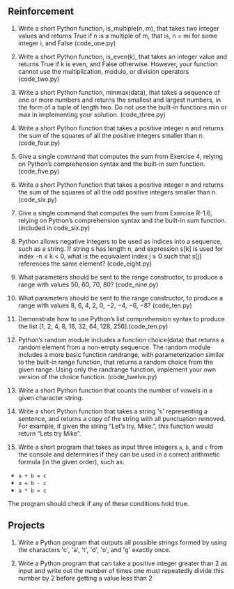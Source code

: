 ## Reinforcement

1. Write a short Python function, is_multiple(n, m), that takes two integer values and returns True if n is a multiple of m, that is, n = mi for some integer i, and False (code_one.py)

2. Write a short Python function, is_even(k), that takes an integer value and returns True if k is even, and False otherwise. However, your function cannot use the multiplication, modulo, or division operators (code_two.py)

3. Write a short Python function, minmax(data), that takes a sequence of one or more numbers and returns the smallest and largest numbers, in the form of a tuple of length two. Do not use the built-in functions min or max in implementing your solution. (code_three.py)

4. Write a short Python function that takes a positive integer n and returns the sum of the squares of all the positive integers smaller than n. (code_four.py)

5. Give a single command that computes the sum from Exercise 4, relying on Python’s comprehension syntax and the built-in sum function. (code_five.py)

6. Write a short Python function that takes a positive integer n and returns the sum of the squares of all the odd positive integers smaller than n. (code_six.py)

7. Give a single command that computes the sum from Exercise R-1.6, relying on Python’s comprehension syntax and the built-in sum function. (included in code_six.py)

8. Python allows negative integers to be used as indices into a sequence, such as a string. If string s has length n, and expression s[k] is used for index -n ≤ k < 0, what is the equivalent index j ≥ 0 such that s[j] references the same element? (code_eight.py)

9. What parameters should be sent to the range constructor, to produce a range with values 50, 60, 70, 80? (code_nine.py)

10. What parameters should be sent to the range constructor, to produce a range with values 8, 6, 4, 2, 0, −2, −4, −6, −8? (code_ten.py)

11. Demonstrate how to use Python’s list comprehension syntax to produce the list [1, 2, 4, 8, 16, 32, 64, 128, 256].(code_ten.py)

12.  Python’s random module includes a function choice(data) that returns a random element from a non-empty sequence. The random module includes a more basic function randrange, with parameterization similar to the built-in range function, that returns a random choice from the given range. Using only the randrange function, implement your own version of the choice function. (code_twelve.py)

13. Write a short Python function that counts the number of vowels in a given character string.

14. Write a short Python function that takes a string 's'  representing a sentence, and returns a copy of the string with all punctuation removed. For example, if given the string “Let’s try, Mike.”, this function would return “Lets try Mike”.

15. Write a short program that takes as input three integers `a`, `b`, and `c` from the console and determines if they can be used in a correct arithmetic formula (in the given order), such as:

- `a + b = c`
- `a = b - c`
- `a * b = c`

The program should check if any of these conditions hold true.

## Projects

1. Write a Python program that outputs all possible strings formed by using the characters 'c', 'a', 't', 'd', 'o', and 'g' exactly once.

2. Write a Python program that can take a positive integer greater than 2 as input and write out the number of times one must repeatedly divide this number by 2 before getting a value less than 2